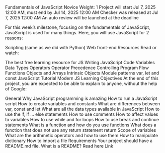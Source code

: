 Fundamentals of JavaScript
 Novice
 Weight: 1
 Project will start Jul 7, 2025 12:00 AM, must end by Jul 14, 2025 12:00 AM
 Checker was released at Jul 7, 2025 12:00 AM
 An auto review will be launched at the deadline



For this week’s milestone, focusing on the fundamentals of JavaScript, JavaScript is used for many things. Here, you will use JavaScript for 2 reasons:

Scripting (same as we did with Python)
Web front-end
Resources
Read or watch:

The best free learning resource for JS
Writing JavaScript Code
Variables
Data Types
Operators
Operator Precedence
Controlling Program Flow
Functions
Objects and Arrays
Intrinsic Objects
Module patterns
var, let and const
JavaScript Tutorial
Modern JS
Learning Objectives
At the end of this project, you are expected to be able to explain to anyone, without the help of Google:

General
Why JavaScript programming is amazing
How to run a JavaScript script
How to create variables and constants
What are differences between var, const and let
What are all the data types available in JavaScript
How to use the if, if ... else statements
How to use comments
How to affect values to variables
How to use while and for loops
How to use break and continue statements
What is a function and how do you use functions
What does a function that does not use any return statement return
Scope of variables
What are the arithmetic operators and how to use them
How to manipulate dictionary
How to import a file
Requirements
Your project should have a README.md file. What is a README? Read here Link